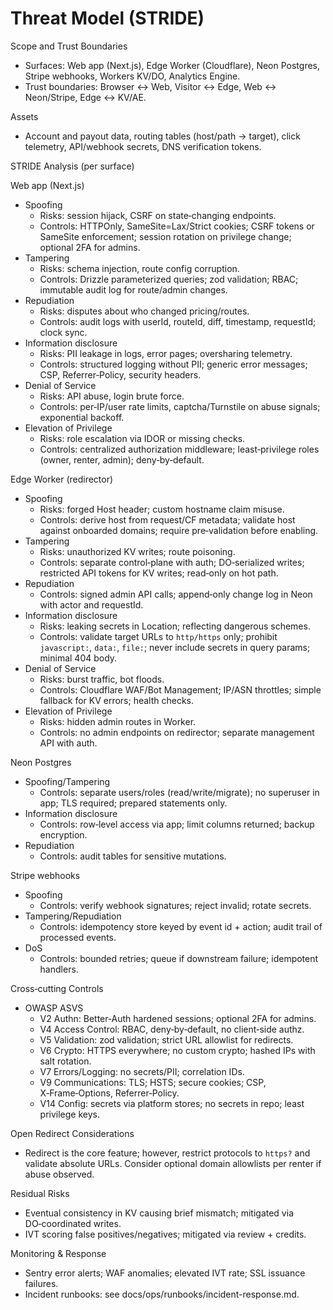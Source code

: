 # Threat Model (STRIDE)

Scope and Trust Boundaries
- Surfaces: Web app (Next.js), Edge Worker (Cloudflare), Neon Postgres, Stripe webhooks, Workers KV/DO, Analytics Engine.
- Trust boundaries: Browser ↔ Web, Visitor ↔ Edge, Web ↔ Neon/Stripe, Edge ↔ KV/AE.

Assets
- Account and payout data, routing tables (host/path → target), click telemetry, API/webhook secrets, DNS verification tokens.

STRIDE Analysis (per surface)

Web app (Next.js)
- Spoofing
  - Risks: session hijack, CSRF on state‑changing endpoints.
  - Controls: HTTPOnly, SameSite=Lax/Strict cookies; CSRF tokens or SameSite enforcement; session rotation on privilege change; optional 2FA for admins.
- Tampering
  - Risks: schema injection, route config corruption.
  - Controls: Drizzle parameterized queries; zod validation; RBAC; immutable audit log for route/admin changes.
- Repudiation
  - Risks: disputes about who changed pricing/routes.
  - Controls: audit logs with userId, routeId, diff, timestamp, requestId; clock sync.
- Information disclosure
  - Risks: PII leakage in logs, error pages; oversharing telemetry.
  - Controls: structured logging without PII; generic error messages; CSP, Referrer‑Policy, security headers.
- Denial of Service
  - Risks: API abuse, login brute force.
  - Controls: per‑IP/user rate limits, captcha/Turnstile on abuse signals; exponential backoff.
- Elevation of Privilege
  - Risks: role escalation via IDOR or missing checks.
  - Controls: centralized authorization middleware; least‑privilege roles (owner, renter, admin); deny‑by‑default.

Edge Worker (redirector)
- Spoofing
  - Risks: forged Host header; custom hostname claim misuse.
  - Controls: derive host from request/CF metadata; validate host against onboarded domains; require pre‑validation before enabling.
- Tampering
  - Risks: unauthorized KV writes; route poisoning.
  - Controls: separate control‑plane with auth; DO‑serialized writes; restricted API tokens for KV writes; read‑only on hot path.
- Repudiation
  - Controls: signed admin API calls; append‑only change log in Neon with actor and requestId.
- Information disclosure
  - Risks: leaking secrets in Location; reflecting dangerous schemes.
  - Controls: validate target URLs to `http/https` only; prohibit `javascript:`, `data:`, `file:`; never include secrets in query params; minimal 404 body.
- Denial of Service
  - Risks: burst traffic, bot floods.
  - Controls: Cloudflare WAF/Bot Management; IP/ASN throttles; simple fallback for KV errors; health checks.
- Elevation of Privilege
  - Risks: hidden admin routes in Worker.
  - Controls: no admin endpoints on redirector; separate management API with auth.

Neon Postgres
- Spoofing/Tampering
  - Controls: separate users/roles (read/write/migrate); no superuser in app; TLS required; prepared statements only.
- Information disclosure
  - Controls: row‑level access via app; limit columns returned; backup encryption.
- Repudiation
  - Controls: audit tables for sensitive mutations.

Stripe webhooks
- Spoofing
  - Controls: verify webhook signatures; reject invalid; rotate secrets.
- Tampering/Repudiation
  - Controls: idempotency store keyed by event id + action; audit trail of processed events.
- DoS
  - Controls: bounded retries; queue if downstream failure; idempotent handlers.

Cross‑cutting Controls
- OWASP ASVS
  - V2 Authn: Better‑Auth hardened sessions; optional 2FA for admins.
  - V4 Access Control: RBAC, deny‑by‑default, no client‑side authz.
  - V5 Validation: zod validation; strict URL allowlist for redirects.
  - V6 Crypto: HTTPS everywhere; no custom crypto; hashed IPs with salt rotation.
  - V7 Errors/Logging: no secrets/PII; correlation IDs.
  - V9 Communications: TLS; HSTS; secure cookies; CSP, X‑Frame‑Options, Referrer‑Policy.
  - V14 Config: secrets via platform stores; no secrets in repo; least privilege keys.

Open Redirect Considerations
- Redirect is the core feature; however, restrict protocols to `https?` and validate absolute URLs. Consider optional domain allowlists per renter if abuse observed.

Residual Risks
- Eventual consistency in KV causing brief mismatch; mitigated via DO‑coordinated writes.
- IVT scoring false positives/negatives; mitigated via review + credits.

Monitoring & Response
- Sentry error alerts; WAF anomalies; elevated IVT rate; SSL issuance failures.
- Incident runbooks: see docs/ops/runbooks/incident-response.md.
